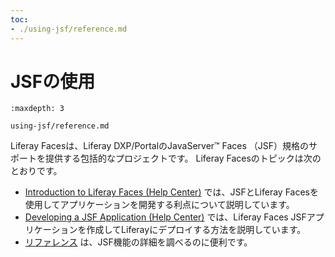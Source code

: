 ```yaml
---
toc:
- ./using-jsf/reference.md
---
```


# JSFの使用

```{toctree}
:maxdepth: 3

using-jsf/reference.md
```

Liferay Facesは、Liferay DXP/PortalのJavaServer&#8482; Faces （JSF）規格のサポートを提供する包括的なプロジェクトです。 Liferay Facesのトピックは次のとおりです。

* [Introduction to Liferay Faces \(Help Center\)](https://help.liferay.com/hc/ja/articles/360017902792-Introduction-to-Liferay-Faces) では、JSFとLiferay Facesを使用してアプリケーションを開発する利点について説明しています。
* [Developing a JSF Application \(Help Center\)](https://help.liferay.com/hc/ja/articles/360029069451-Developing-a-JSF-Portlet-Application) では、Liferay Faces JSFアプリケーションを作成してLiferayにデプロイする方法を説明しています。
* [リファレンス](./using-jsf/reference.md) は、JSF機能の詳細を調べるのに便利です。